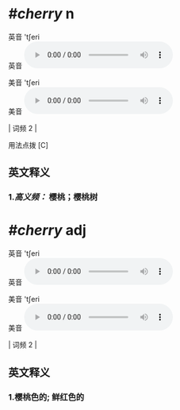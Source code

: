 # ***\#cherry*** n
英音 'tʃeri  
英音
<audio src="./media/cherry-B.aac" controls="controls"></audio>

美音 'tʃeri  
美音
<audio src="./media/cherry.aac" controls="controls"></audio>



| 词频 2 |  

用法点拨  [C]

英文释义
---
### 1.*高义频：* **樱桃；樱桃树**  


# ***\#cherry*** adj
英音 'tʃeri  
英音
<audio src="./media/cherry-B.aac" controls="controls"></audio>

美音 'tʃeri  
美音
<audio src="./media/cherry.aac" controls="controls"></audio>



| 词频 2 |  

英文释义
---
### 1.**樱桃色的; 鲜红色的**  


